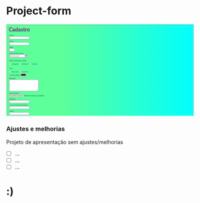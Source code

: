 # Project-form

<img src="./xForm.png" width="800px">

### Ajustes e melhorias

Projeto de apresentação sem ajustes/melhorias

- [ ] ...
- [ ] ...
- [ ] ...

# :)
